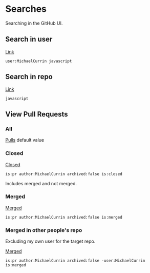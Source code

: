 # Searches

Searching in the GitHub UI.


## Search in user

[Link](https://github.com/search?q=user%3AMichaelCurrin+javascript)

`user:MichaelCurrin javascript`


## Search in repo

[Link](https://github.com/MichaelCurrin/javascript-bundling-quickstarts/search?q=typescript)

`javascript`


## View Pull Requests

### All

[Pulls](https://github.com/pulls) default value

### Closed

[Closed](https://github.com/pulls?q=is%3Apr+author%3AMichaelCurrin+archived%3Afalse+is%3Aclosed)

`is:pr author:MichaelCurrin archived:false is:closed`

Includes merged and not merged.

### Merged

[Merged](https://github.com/pulls?q=is%3Apr+author%3AMichaelCurrin+archived%3Afalse+is%3Amerged+)

`is:pr author:MichaelCurrin archived:false is:merged `

### Merged in other people's repo

Excluding my own user for the target repo.

[Merged](https://github.com/pulls?q=is%3Apr+author%3AMichaelCurrin+archived%3Afalse+-user%3AMichaelCurrin+is%3Amerged)

`is:pr author:MichaelCurrin archived:false -user:MichaelCurrin is:merged`
